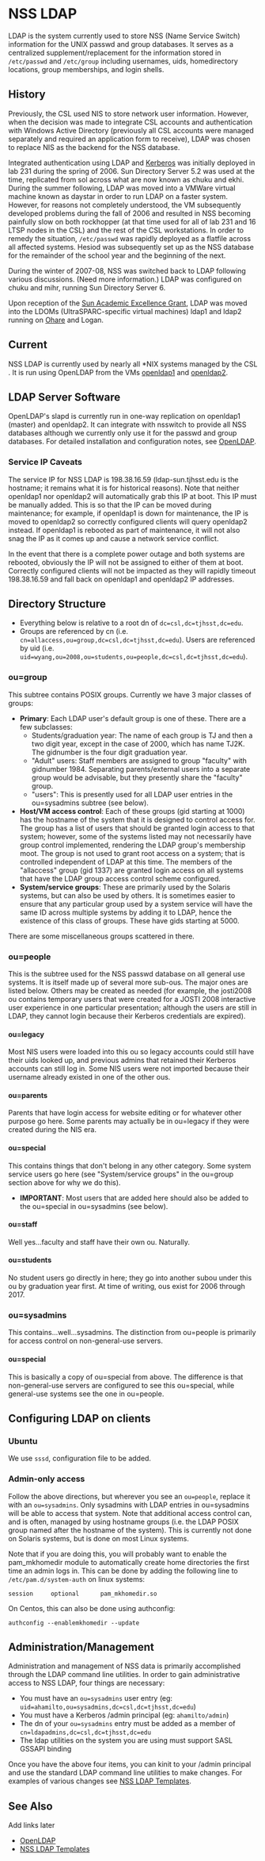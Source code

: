 # NSS LDAP

LDAP is the system currently used to store NSS \(Name Service Switch\) information for the UNIX passwd and group databases. It serves as a centralized supplement/replacement for the information stored in `/etc/passwd` and `/etc/group` including usernames, uids, homedirectory locations, group memberships, and login shells.

## History

Previously, the CSL used NIS to store network user information. However, when the decision was made to integrate CSL accounts and authentication with Windows Active Directory \(previously all CSL accounts were managed separately and required an application form to receive\), LDAP was chosen to replace NIS as the backend for the NSS database.

Integrated authentication using LDAP and [Kerberos](../kerberos.md) was initially deployed in lab 231 during the spring of 2006. Sun Directory Server 5.2 was used at the time, replicated from sol across what are now known as chuku and ekhi. During the summer following, LDAP was moved into a VMWare virtual machine known as daystar in order to run LDAP on a faster system. However, for reasons not completely understood, the VM subsequently developed problems during the fall of 2006 and resulted in NSS becoming painfully slow on both rockhopper \(at that time used for all of lab 231 and 16 LTSP nodes in the CSL\) and the rest of the CSL workstations. In order to remedy the situation, `/etc/passwd` was rapidly deployed as a flatfile across all affected systems. Hesiod was subsequently set up as the NSS database for the remainder of the school year and the beginning of the next.

During the winter of 2007-08, NSS was switched back to LDAP following various discussions. \(Need more information.\) LDAP was configured on chuku and mihr, running Sun Directory Server 6.

Upon reception of the [Sun Academic Excellence Grant](../../../machines/history/2008-sun-aeg.md), LDAP was moved into the LDOMs \(UltraSPARC-specific virtual machines\) ldap1 and ldap2 running on [Ohare](../../../machines/sun-servers/ohare.md) and Logan.

## Current

NSS LDAP is currently used by nearly all \*NIX systems managed by the CSL . It is run using OpenLDAP from the VMs [openldap1](../../../machines/vm-servers/galapagos.md) and [openldap2](../../../machines/sun-servers/vega.md).

## LDAP Server Software

OpenLDAP's slapd is currently run in one-way replication on openldap1 \(master\) and openldap2. It can integrate with nsswitch to provide all NSS databases although we currently only use it for the passwd and group databases. For detailed installation and configuration notes, see [OpenLDAP](../ldap.md).

### Service IP Caveats

The service IP for NSS LDAP is 198.38.16.59 \(ldap-sun.tjhsst.edu is the hostname; it remains what it is for historical reasons\). Note that neither openldap1 nor openldap2 will automatically grab this IP at boot. This IP must be manually added. This is so that the IP can be moved during maintenance; for example, if openldap1 is down for maintenance, the IP is moved to openldap2 so correctly configured clients will query openldap2 instead. If openldap1 is rebooted as part of maintenance, it will not also snag the IP as it comes up and cause a network service conflict.

In the event that there is a complete power outage and both systems are rebooted, obviously the IP will not be assigned to either of them at boot. Correctly configured clients will not be impacted as they will rapidly timeout 198.38.16.59 and fall back on openldap1 and openldap2 IP addresses.

## Directory Structure

* Everything below is relative to a root dn of `dc=csl,dc=tjhsst,dc=edu`.
* Groups are referenced by cn \(i.e. `cn=allaccess,ou=group,dc=csl,dc=tjhsst,dc=edu`\). Users are referenced by uid \(i.e. `uid=wyang,ou=2008,ou=students,ou=people,dc=csl,dc=tjhsst,dc=edu`\).

### ou=group

This subtree contains POSIX groups. Currently we have 3 major classes of groups:

* **Primary**: Each LDAP user's default group is one of these. There are a few subclasses:
  * Students/graduation year: The name of each group is TJ and then a two digit year, except in the case of 2000, which has name TJ2K. The gidnumber is the four digit graduation year.
  * "Adult" users: Staff members are assigned to group "faculty" with gidnumber 1984. Separating parents/external users into a separate group would be advisable, but they presently share the "faculty" group.
  * "users": This is presently used for all LDAP user entries in the ou=sysadmins subtree \(see below\).
* **Host/VM access control**: Each of these groups \(gid starting at 1000\) has the hostname of the system that it is designed to control access for. The group has a list of users that should be granted login access to that system; however, some of the systems listed may not necessarily have group control implemented, rendering the LDAP group's membership moot. The group is not used to grant root access on a system; that is controlled independent of LDAP at this time. The members of the "allaccess" group \(gid 1337\) are granted login access on all systems that have the LDAP group access control scheme configured.
* **System/service groups**: These are primarily used by the Solaris systems, but can also be used by others. It is sometimes easier to ensure that any particular group used by a system service will have the same ID across multiple systems by adding it to LDAP, hence the existence of this class of groups. These have gids starting at 5000.

There are some miscellaneous groups scattered in there.

### ou=people

This is the subtree used for the NSS passwd database on all general use systems. It is itself made up of several more sub-ous. The major ones are listed below. Others may be created as needed \(for example, the josti2008 ou contains temporary users that were created for a JOSTI 2008 interactive user experience in one particular presentation; although the users are still in LDAP, they cannot login because their Kerberos credentials are expired\).

#### ou=legacy

Most NIS users were loaded into this ou so legacy accounts could still have their uids looked up, and previous admins that retained their Kerberos accounts can still log in. Some NIS users were not imported because their username already existed in one of the other ous.

#### ou=parents

Parents that have login access for website editing or for whatever other purpose go here. Some parents may actually be in ou=legacy if they were created during the NIS era.

#### ou=special

This contains things that don't belong in any other category. Some system service users go here \(see "System/service groups" in the ou=group section above for why we do this\).

* **IMPORTANT**: Most users that are added here should also be added to the ou=special in ou=sysadmins \(see below\).

#### ou=staff

Well yes...faculty and staff have their own ou. Naturally.

#### ou=students

No student users go directly in here; they go into another subou under this ou by graduation year first. At time of writing, ous exist for 2006 through 2017.

### ou=sysadmins

This contains...well...sysadmins. The distinction from ou=people is primarily for access control on non-general-use servers.

#### ou=special

This is basically a copy of ou=special from above. The difference is that non-general-use servers are configured to see this ou=special, while general-use systems see the one in ou=people.

## Configuring LDAP on clients

### Ubuntu

We use `sssd`, configuration file to be added.

### Admin-only access

Follow the above directions, but wherever you see an `ou=people`, replace it with an `ou=sysadmins`. Only sysadmins with LDAP entries in ou=sysadmins will be able to access that system. Note that additional access control can, and is often, managed by using hostname groups \(i.e. the LDAP POSIX group named after the hostname of the system\). This is currently not done on Solaris systems, but is done on most Linux systems.

Note that if you are doing this, you will probably want to enable the pam\_mkhomedir module to automatically create home directories the first time an admin logs in. This can be done by adding the following line to `/etc/pam.d/system-auth` on linux systems:

```text
session     optional      pam_mkhomedir.so
```

On Centos, this can also be done using authconfig:

```text
authconfig --enablemkhomedir --update
```

## Administration/Management

Administration and management of NSS data is primarily accomplished through the LDAP command line utilities. In order to gain administrative access to NSS LDAP, four things are necessary:

* You must have an `ou=sysadmins` user entry \(eg: `uid=ahamilto,ou=sysadmins,dc=csl,dc=tjhsst,dc=edu`\)
* You must have a Kerberos /admin principal \(eg: `ahamilto/admin`\)
* The dn of your `ou=sysadmins` entry must be added as a member of `cn=ldapadmins,dc=csl,dc=tjhsst,dc=edu`
* The ldap utilities on the system you are using must support SASL GSSAPI binding

Once you have the above four items, you can kinit to your /admin principal and use the standard LDAP command line utilities to make changes. For examples of various changes see [NSS LDAP Templates](templates.md).

## See Also

Add links later

* [OpenLDAP](../ldap.md)
* [NSS LDAP Templates](templates.md)

